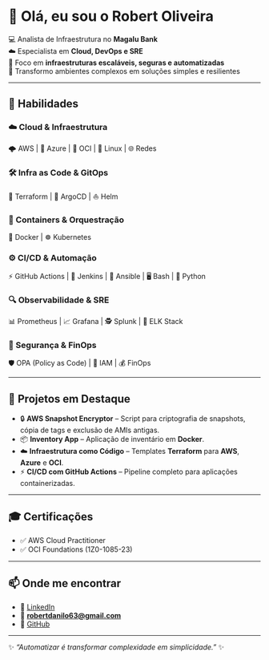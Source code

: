 # 👋 Olá, eu sou o Robert Oliveira  

💻 Analista de Infraestrutura no **Magalu Bank**  
☁️ Especialista em **Cloud, DevOps e SRE**  
🔐 Foco em **infraestruturas escaláveis, seguras e automatizadas**  
🚀 Transformo ambientes complexos em soluções simples e resilientes

---

## 🚀 Habilidades  

### ☁️ Cloud & Infraestrutura  
🌩️ AWS | 🔷 Azure | 🔴 OCI | 🐧 Linux | 🌐 Redes  

### 🛠️ Infra as Code & GitOps  
📜 Terraform | 🚀 ArgoCD | ⛵ Helm  

### 🐳 Containers & Orquestração  
🐳 Docker | ☸️ Kubernetes  

### ⚙️ CI/CD & Automação  
⚡ GitHub Actions | 🔧 Jenkins | 🤖 Ansible | 🖥️ Bash | 🐍 Python  

### 🔍 Observabilidade & SRE  
📊 Prometheus | 📈 Grafana | 🕵 Splunk | 🧩 ELK Stack  

### 🔐 Segurança & FinOps  
🛡️ OPA (Policy as Code) | 🔑 IAM | 💰 FinOps  

---

## 📌 Projetos em Destaque  

- 🔒 **AWS Snapshot Encryptor** – Script para criptografia de snapshots, cópia de tags e exclusão de AMIs antigas.  
- 📦 **Inventory App** – Aplicação de inventário em **Docker**.  
- ☁️ **Infraestrutura como Código** – Templates **Terraform** para **AWS**, **Azure** e **OCI**.  
- ⚡ **CI/CD com GitHub Actions** – Pipeline completo para aplicações containerizadas.  

---

## 🎓 Certificações  

- ✅ AWS Cloud Practitioner  
- ✅ OCI Foundations (1Z0-1085-23)  

---

## 📫 Onde me encontrar  

- 💼 [LinkedIn](https://www.linkedin.com/in/robertdanilosoares/)  
- 📧 **robertdanilo63@gmail.com**  
- 🐙 [GitHub](https://github.com/DeNiro10)  

---

✨ *“Automatizar é transformar complexidade em simplicidade.”* ✨
